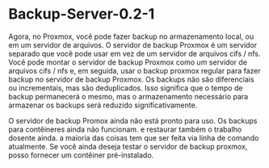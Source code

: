 # Backup-Server-0.2-1

Agora, no Proxmox, você pode fazer backup no armazenamento local, ou em um servidor de arquivos. O servidor de backup Proxmox é um servidor separado que você pode usar em vez de um servidor de arquivos cifs / nfs. Você pode montar o servidor de backup Proxmox como um servidor de arquivos cifs / nfs e, em seguida, usar o backup proxmox regular para fazer backup no servidor de backup Proxmox. Os backups não são diferenciais ou incrementais, mas são deduplicados. Isso significa que o tempo de backup permanecerá o mesmo, mas o armazenamento necessário para armazenar os backups será reduzido significativamente.

O servidor de backup Promox ainda não está pronto para uso. Os backups para contêineres ainda não funcionam. e restaurar também o trabalho dosente ainda. a maioria das coisas tem que ser feita via linha de comando atualmente. Se você ainda deseja testar o servidor de backup proxmox, posso fornecer um contêiner pré-instalado.

